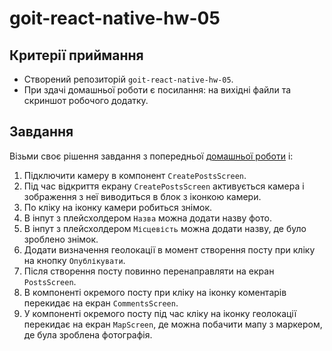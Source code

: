 # goit-react-native-hw-05

## Критерії приймання

- Створений репозиторій `goit-react-native-hw-05`.
- При здачі домашньої роботи є посилання: на вихідні файли та скриншот робочого додатку.

## Завдання

Візьми своє рішення завдання з попередньої
[домашньої роботи](https://github.com/savchyndd/goit-react-native-hw-04) і:

1. Підключити камеру в компонент `CreatePostsScreen`.
2. Під час відкриття екрану `CreatePostsScreen` активується камера і зображення з неї виводиться в
   блок з іконкою камери.
3. По кліку на іконку камери робиться знімок.
4. В інпут з плейсхолдером `Назва` можна додати назву фото.
5. В інпут з плейсхолдером `Місцевість` можна додати назву, де було зроблено знімок.
6. Додати визначення геолокації в момент створення посту при кліку на кнопку `Опублікувати`.
7. Після створення посту повинно перенаправляти на екран `PostsScreen`.
8. В компоненті окремого посту при кліку на іконку коментарів перекидає на екран `CommentsScreen`.
9. У компоненті окремого посту під час кліку на іконку геолокації перекидає на екран `MapScreen`, де
   можна побачити мапу з маркером, де була зроблена фотографія.
